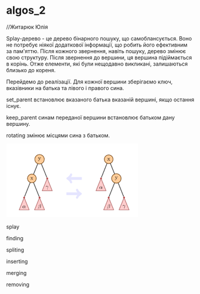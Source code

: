 # algos_2
//Житарюк Юлія

Splay-дерево - це дерево бінарного пошуку, що самоблансується. Воно не потребує ніякої додаткової інформації, що робить його ефективним за пам'яттю. Після кожного звернення, навіть пошуку, дерево змінює свою структуру. Після звернення до вершини, ця вершина підіймається в корінь. Отже елементи, які були нещодавно викликані, залишаються близько до кореня.

Перейдемо до реалізації.
Для кожної вершини зберігаємо ключ, вказівники на батька та лівого і правого сина. 

set_parent встановлює вказаного батька вказаній вершині, якщо остання існує.

keep_parent синам переданої вершини встановлює батьком дану вершину.

rotating змінює місцями сина з батьком.

![rotating](Rotating.png)

splay

finding

spliting

inserting

merging

removing
